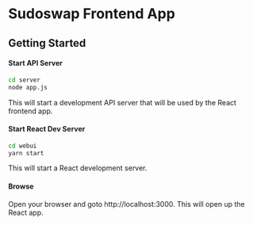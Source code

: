 # Sudoswap Frontend App

## Getting Started

#### Start API Server
```bash
cd server
node app.js
```
This will start a development API server that will be used by the React frontend app.

#### Start React Dev Server
```bash
cd webui
yarn start
```
This will start a React development server.

#### Browse
Open your browser and goto http://localhost:3000. This will open up the React app.